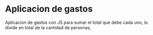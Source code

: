 # Aplicacion de gastos 
  Aplicacion de gastos con JS para sumar el total que debe cada uno, lo divide en total de la cantidad de  personas,
